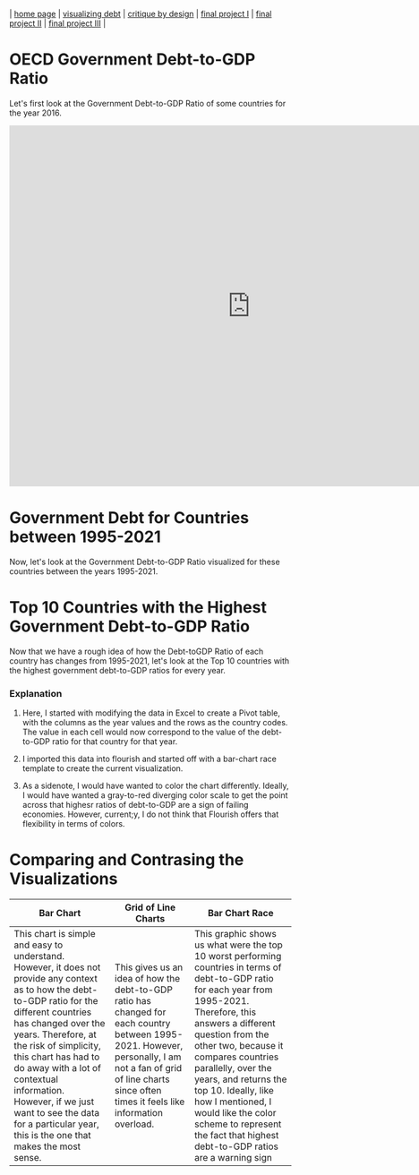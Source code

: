 | [home page](https://cmustudent.github.io/tswd-portfolio-templates/) | [visualizing debt](visualizing-government-debt) | [critique by design](critique-by-design) | [final project I](final-project-part-one) | [final project II](final-project-part-two) | [final project III](final-project-part-three) |

# OECD Government Debt-to-GDP Ratio
Let's first look at the Government Debt-to-GDP Ratio of some countries for the year 2016. 
<iframe src="https://data.oecd.org/chart/7bbs" width="860" height="645" style="border: 0" mozallowfullscreen="true" webkitallowfullscreen="true" allowfullscreen="true"><a href="https://data.oecd.org/chart/7bbs" target="_blank">OECD Chart: General government debt, Total, % of GDP, Annual, 2016</a></iframe>

# Government Debt for Countries between 1995-2021
Now, let's look at the Government Debt-to-GDP Ratio visualized for these countries between the years 1995-2021. 

<div class="flourish-embed flourish-chart" data-src="visualisation/14970508"><script src="https://public.flourish.studio/resources/embed.js"></script></div>

# Top 10 Countries with the Highest Government Debt-to-GDP Ratio
Now that we have a rough idea of how the Debt-toGDP Ratio of each country has changes from 1995-2021, let's look at the Top 10 countries with the highest government debt-to-GDP ratios for every year. 

<div class="flourish-embed flourish-bar-chart-race" data-src="visualisation/14973063"><script src="https://public.flourish.studio/resources/embed.js"></script></div>

### Explanation
1. Here, I started with modifying the data in Excel to create a Pivot table, with the columns as the year values and the rows as the country codes. The value in each cell would now correspond to the value of the debt-to-GDP ratio for that country for that year.

2. I imported this data into flourish and started off with a bar-chart race template to create the current visualization.

3. As a sidenote, I would have wanted to color the chart differently. Ideally, I would have wanted a gray-to-red diverging color scale to get the point across that highesr ratios of debt-to-GDP are a sign of failing economies. However, current;y, I do not think that Flourish offers that flexibility in terms of colors.

# Comparing and Contrasing the Visualizations

| Bar Chart | Grid of Line Charts | Bar Chart Race |
| ------------- | ------------- |------------- | 
| This chart is simple and easy to understand. However, it does not provide any context as to how the  debt-to-GDP ratio for the different countries has changed over the years. Therefore, at the risk of simplicity, this chart has had to do away with a lot of contextual information. However, if we just want to see the data for a particular year, this is the one that makes the most sense. | This gives us an idea of how the debt-to-GDP ratio has changed for each country between 1995-2021. However, personally, I am not a fan of grid of line charts since often times it feels like information overload.| This graphic shows us what were the top 10 worst performing countries in terms of debt-to-GDP ratio for each year from 1995-2021. Therefore, this answers a different question from the other two, because it compares countries parallelly, over the years, and returns the top 10. Ideally, like how I mentioned, I would like the color scheme to represent the fact that highest debt-to-GDP ratios are a warning sign   | 

